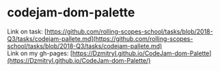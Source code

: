 # codejam-dom-palette

Link on task: [https://github.com/rolling-scopes-school/tasks/blob/2018-Q3/tasks/codejam-pallete.md](https://github.com/rolling-scopes-school/tasks/blob/2018-Q3/tasks/codejam-pallete.md)   
Link on my gh-pages: [https://DzmitryI.github.io/CodeJam-dom-Palette](https://DzmitryI.github.io/CodeJam-dom-Palette/)
